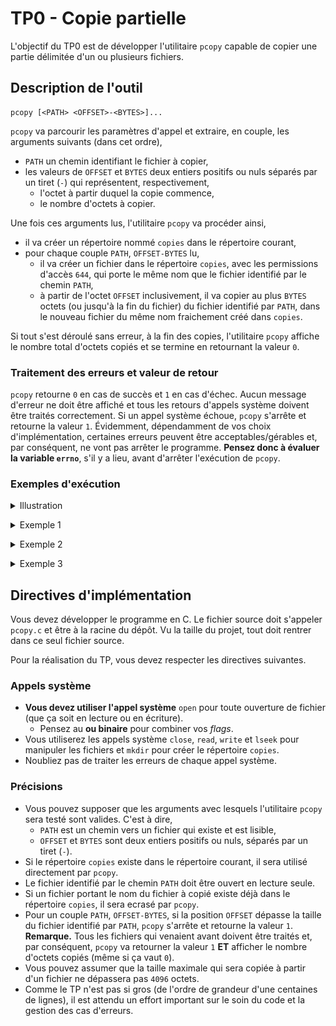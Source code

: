 # TP0 - Copie partielle

L'objectif du TP0 est de développer l'utilitaire `pcopy` capable de copier une partie délimitée d'un ou plusieurs fichiers.

## Description de l'outil

```
pcopy [<PATH> <OFFSET>-<BYTES>]...
```

`pcopy` va parcourir les paramètres d'appel et extraire, en couple, les arguments suivants (dans cet ordre),
- `PATH` un chemin identifiant le fichier à copier,
- les valeurs de `OFFSET` et `BYTES` deux entiers positifs ou nuls séparés par un tiret (`-`) qui représentent, respectivement,
  - l'octet à partir duquel la copie commence,
  - le nombre d'octets à copier.

Une fois ces arguments lus, l'utilitaire `pcopy` va procéder ainsi,
- il va créer un répertoire nommé `copies` dans le répertoire courant,
- pour chaque couple `PATH`, `OFFSET-BYTES` lu,
  - il va créer un fichier dans le répertoire `copies`, avec les permissions d'accès `644`, qui porte le même nom que le fichier identifié par le chemin `PATH`,
  - à partir de l'octet `OFFSET` inclusivement, il va copier au plus `BYTES` octets (ou jusqu'à la fin du fichier) du fichier identifié par `PATH`, dans le nouveau fichier du même nom fraichement créé dans `copies`.

Si tout s'est déroulé sans erreur, à la fin des copies, l'utilitaire `pcopy` affiche le nombre total d'octets copiés et se termine en retournant la valeur `0`.

### Traitement des erreurs et valeur de retour

`pcopy` retourne `0` en cas de succès et `1` en cas d'échec. Aucun message d'erreur ne doit être affiché et tous les retours d'appels système doivent être traités correctement. Si un appel système échoue, `pcopy` s'arrête et retourne la valeur `1`. Évidemment, dépendamment de vos choix d'implémentation, certaines erreurs peuvent être acceptables/gérables et, par conséquent, ne vont pas arrêter le programme. **Pensez donc à évaluer la variable `errno`**, s'il y a lieu, avant d'arrêter l'exécution de `pcopy`.

### Exemples d'exécution

<p>

<details>

<summary>Illustration</summary>

<img src="image.png">

</details>

</p>

<p>

<p>

<details>

<summary>Exemple 1</summary>

<pre>
<b>groot@iam:~/$</b> ls
hello   pcopy
<b>groot@iam:~/$</b> cat hello
Bonjour le monde!
<b>groot@iam:~/$</b> wc hello 
 1  3 18 hello
<b>groot@iam:~/$</b> ./pcopy hello 12-6
6
<b>groot@iam:~/$</b> ls
copies  hello  pcopy
<b>groot@iam:~/$</b> ls copies
hello
<b>groot@iam:~/$</b> cat copies/hello 
onde!
<b>groot@iam:~/$</b> wc copies/hello 
1 1 6 copies/hello
</pre>

</details>

</p>

<p>

<details>

<summary>Exemple 2</summary>

<pre>
<b>groot@iam:~/$</b> ls
other  pcopy
<b>groot@iam:~/$</b> ls other/
bonjour.java
<b>groot@iam:~/$</b> cat other/bonjour.java 
class Simple{
    public static void main(String args[]){
    System.out.println("Hello Java");
    }
}
<b>groot@iam:~/$</b> wc other/bonjour.java 
  5  11 104 other/bonjour.java
<b>groot@iam:~/$</b> ./pcopy other/bonjour.java 50-70
54
<b>groot@iam:~/$</b> ls
copies  other  pcopy
<b>groot@iam:~/$</b> ls copies/
bonjour.java
<b>groot@iam:~/$</b> cat copies/bonjour.java 
rgs[]){
    System.out.println("Hello Java");
    }
}
<b>groot@iam:~/$</b> wc copies/bonjour.java 
 4  5 54 copies/bonjour.java
</pre>

</details>

</p>

<p>

<details>

<summary>Exemple 3</summary>

<pre>
<b>groot@iam:~/$</b> ls
hello  other  pcopy
<b>groot@iam:~/$</b> ls other/
bonjour.java
<b>groot@iam:~/$</b> cat hello
Bonjour le monde!
<b>groot@iam:~/$</b> wc hello 
 1  3 18 hello
<b>groot@iam:~/$</b> cat other/bonjour.java 
class Simple{
    public static void main(String args[]){
    System.out.println("Hello Java");
    }
}
<b>groot@iam:~/$</b> wc other/bonjour.java 
  5  11 104 other/bonjour.java
<b>groot@iam:~/$</b> ./pcopy hello 12-6 other/bonjour.java 50-43
49
<b>groot@iam:~/$</b> ls
copies  hello  other  pcopy
<b>groot@iam:~/$</b> ls copies/
bonjour.java  hello
<b>groot@iam:~/$</b> cat copies/hello 
onde!
<b>groot@iam:~/$</b> wc copies/hello 
1 1 6 copies/hello
<b>groot@iam:~/$</b> cat copies/bonjour.java 
rgs[]){
    System.out.println("Hello Java"<b>groot@iam:~/$</b> wc copies/bonjour.java 
 1  3 43 copies/bonjour.java
</pre>

</details>

</p>


## Directives d'implémentation

Vous devez développer le programme en C.
Le fichier source doit s'appeler `pcopy.c` et être à la racine du dépôt.
Vu la taille du projet, tout doit rentrer dans ce seul fichier source.

Pour la réalisation du TP, vous devez respecter les directives suivantes.

### Appels système

- **Vous devez utiliser l'appel système** `open` pour toute ouverture de fichier (que ça soit en lecture ou en écriture).
  - Pensez au **ou binaire** pour combiner vos _flags_.
- Vous utiliserez les appels système `close`, `read`, `write` et `lseek` pour manipuler les fichiers et `mkdir` pour créer le répertoire `copies`.
- Noubliez pas de traiter les erreurs de chaque appel système.

### Précisions

- Vous pouvez supposer que les arguments avec lesquels l'utilitaire `pcopy` sera testé sont valides. C'est à dire,
  - `PATH` est un chemin vers un fichier qui existe et est lisible,
  - `OFFSET` et `BYTES` sont deux entiers positifs ou nuls, séparés par un tiret (`-`).
- Si le répertoire `copies` existe dans le répertoire courant, il sera utilisé directement par `pcopy`.
- Le fichier identifié par le chemin `PATH` doit être ouvert en lecture seule.
- Si un fichier portant le nom du fichier à copié existe déjà dans le répertoire `copies`, il sera ecrasé par `pcopy`. 
- Pour un couple `PATH`, `OFFSET-BYTES`, si la position `OFFSET` dépasse la taille du fichier identifié par `PATH`, `pcopy` s'arrête et retourne la valeur `1`. **Remarque.** Tous les fichiers qui venaient avant doivent être traités et, par conséquent, `pcopy` va retourner la valeur `1` **ET** afficher le nombre d'octets copiés (même si ça vaut `0`).
- Vous pouvez assumer que la taille maximale qui sera copiée à partir d'un fichier ne dépassera pas `4096` octets.
- Comme le TP n'est pas si gros (de l'ordre de grandeur d'une centaines de lignes), il est attendu un effort important sur le soin du code et la gestion des cas d'erreurs.

